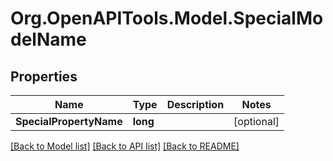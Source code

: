 # Org.OpenAPITools.Model.SpecialModelName
## Properties

Name | Type | Description | Notes
------------ | ------------- | ------------- | -------------
**SpecialPropertyName** | **long** |  | [optional] 

[[Back to Model list]](../README.md#documentation-for-models) [[Back to API list]](../README.md#documentation-for-api-endpoints) [[Back to README]](../README.md)


